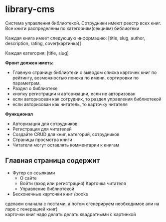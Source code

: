 # library-cms

Система управления библиотекой. Сотрудники имеют реестр всех книг. Все книги распределены по категориям(секциям) библиотеки

Каждая книга имеет следующую информацию: [title, slug, author, description, rating, cover(картинка)]

Каждая категория: [title, slug]

**Фронт должен иметь:**
- Главную страницу библиотеки с выводом списка карточек книг по рейтингу, возможностью поиска по имени, сортировки по параметрам.
- Раздел о библиотеке
- кнопку регистрации и авторизации, если не авторизован
- если авторизован как сотрудник, то раздел управления библиотекой
- если авторизован как читатель, то карточку читателя

**Функционал**

- Авторизация для сотрудников
- Регистрация для читателей
- Создайте CRUD для книг, категорий, сотрудников
- Страницы просмотра книги
- Читатели могут оставлять комментарии к книгам

## Главная страница содержит
- Футер со ссылками
    - О сайте
    - Войти (вход или регистрация) Карточка читателя
    - Управление библиотекой
- Бесконечные карточки книг /books

сделаем сначала с постами, а потом сгенерируем необходимое апи на ларе с генерацией книг)  
карточки книг надо делать делать квадратными с картинкой
